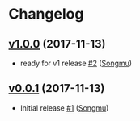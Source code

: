 # Changelog

## [v1.0.0](https://github.com/Songmu/go-httpdate/compare/v0.0.1...v1.0.0) (2017-11-13)

* ready for v1 release [#2](https://github.com/Songmu/go-httpdate/pull/2) ([Songmu](https://github.com/Songmu))

## [v0.0.1](https://github.com/Songmu/go-httpdate/compare/ff508c6...v0.0.1) (2017-11-13)

* Initial release [#1](https://github.com/Songmu/go-httpdate/pull/1) ([Songmu](https://github.com/Songmu))
